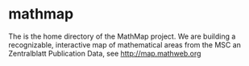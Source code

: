 mathmap
=======
The is the home directory of the MathMap project. We are building a 
recognizable, interactive  map of mathematical areas from the MSC an
Zentralblatt Publication Data, see http://map.mathweb.org
